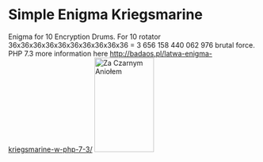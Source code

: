 # Simple Enigma Kriegsmarine
Enigma for 10 Encryption Drums. For 10 rotator 36x36x36x36x36x36x36x36x36x36 = 3 656 158 440 062 976 brutal force. PHP 7.3 more information here http://badaos.pl/latwa-enigma-kriegsmarine-w-php-7-3/
<img src="http://fachobook.com/images/ZaCarnymAniolem-100x150.png" alt="Za Czarnym Aniołem" width="120" height="190" border="0">


